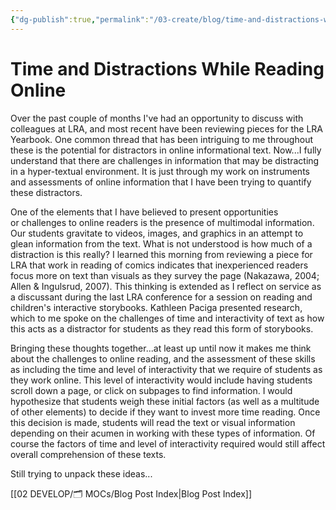 ```yaml
---
{"dg-publish":true,"permalink":"/03-create/blog/time-and-distractions-while-reading-online/","title":"Time and Distractions While Reading Online","tags":["new-literacies","online-reading-comprehension"]}
---
```


# Time and Distractions While Reading Online

Over the past couple of months I've had an opportunity to discuss with colleagues at LRA, and most recent have been reviewing pieces for the LRA Yearbook. One common thread that has been intriguing to me throughout these is the potential for distractors in online informational text. Now...I fully understand that there are challenges in information that may be distracting in a hyper-textual environment. It is just through my work on instruments and assessments of online information that I have been trying to quantify these distractors.

One of the elements that I have believed to present opportunities or challenges to online readers is the presence of multimodal information. Our students gravitate to videos, images, and graphics in an attempt to glean information from the text. What is not understood is how much of a distraction is this really? I learned this morning from reviewing a piece for LRA that work in reading of comics indicates that inexperienced readers focus more on text than visuals as they survey the page (Nakazawa, 2004; Allen & Ingulsrud, 2007). This thinking is extended as I reflect on service as a discussant during the last LRA conference for a session on reading and children's interactive storybooks. Kathleen Paciga presented research, which to me spoke on the challenges of time and interactivity of text as how this acts as a distractor for students as they read this form of storybooks.

Bringing these thoughts together...at least up until now it makes me think about the challenges to online reading, and the assessment of these skills as including the time and level of interactivity that we require of students as they work online. This level of interactivity would include having students scroll down a page, or click on subpages to find information. I would hypothesize that students weigh these initial factors (as well as a multitude of other elements) to decide if they want to invest more time reading. Once this decision is made, students will read the text or visual information depending on their acumen in working with these types of information. Of course the factors of time and level of interactivity required would still affect overall comprehension of these texts.

Still trying to unpack these ideas...

[[02 DEVELOP/🗂️ MOCs/Blog Post Index\|Blog Post Index]]